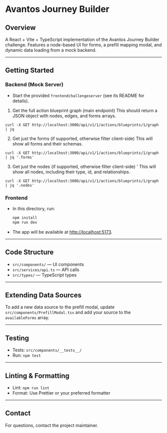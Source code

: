 # Avantos Journey Builder

## Overview

A React + Vite + TypeScript implementation of the Avantos Journey Builder challenge. Features a node-based UI for forms, a prefill mapping modal, and dynamic data loading from a mock backend.

---

## Getting Started

### Backend (Mock Server)

- Start the provided `frontendchallengeserver` (see its README for details).


1. Get the full action blueprint graph (main endpoint)
This should return a JSON object with nodes, edges, and forms arrays.

```
curl -X GET http://localhost:3000/api/v1/1/actions/blueprints/1/graph | jq 

```

2. Get just the forms (if supported, otherwise filter client-side)
This will show all forms and their schemas.

```
curl -X GET http://localhost:3000/api/v1/1/actions/blueprints/1/graph | jq '.forms'

```

3. Get just the nodes (if supported, otherwise filter client-side)
'
This will show all nodes, including their type, id, and relationships.

```
curl -X GET http://localhost:3000/api/v1/1/actions/blueprints/1/graph | jq '.nodes'
```


### Frontend

- In this directory, run:
  ```sh
  npm install
  npm run dev
  ```
- The app will be available at [http://localhost:5173](http://localhost:5173).

---

## Code Structure

- `src/components/` — UI components
- `src/services/api.ts` — API calls
- `src/types/` — TypeScript types

---

## Extending Data Sources

To add a new data source to the prefill modal, update `src/components/PrefillModal.tsx` and add your source to the `availableForms` array.

---

## Testing

- Tests: `src/components/__tests__/`
- Run: `npm test`

---

## Linting & Formatting

- Lint: `npm run lint`
- Format: Use Prettier or your preferred formatter

---

## Contact

For questions, contact the project maintainer.
